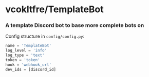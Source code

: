 # vcokltfre/TemplateBot

### A template Discord bot to base more complete bots on

Config structure in `config/config.py`:
```py
name = 'TemplateBot'
log_level = 'info'
log_type = 'text'
token = 'token'
hook = 'webhook_url'
dev_ids = [discord_id]
```